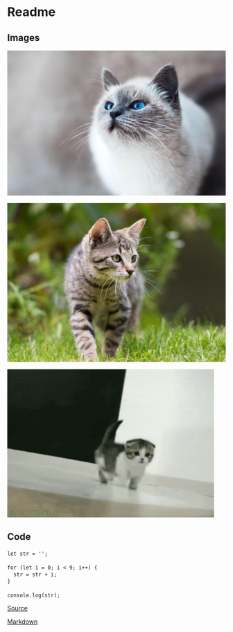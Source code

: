 # Readme

## Images

![Un chat](./asset/chat-1.jpg)

![Un chat](./asset/chat-2.jpg)

![Un chat](./asset/chat-3.gif)

## Code

```JS
let str = '';

for (let i = 0; i < 9; i++) {
  str = str + i;
}

console.log(str);
```

[Source](https://developer.mozilla.org/fr/docs/Web/JavaScript/Reference/Statements/for)

[Markdown](./markdown.md)
